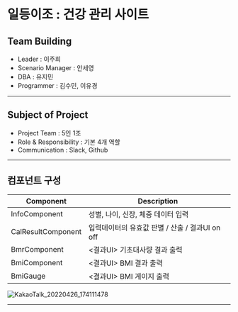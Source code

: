 
# 일등이조 : 건강 관리 사이트
## Team Building
* Leader  : 이주희
* Scenario Manager : 안세영
* DBA : 유지민
* Programmer : 김수민, 이유경

***

## Subject of Project
+ Project Team : 5인 1조
+ Role & Responsibility : 기본 4개 역할
+ Communication : Slack, Github
   
***

## 컴포넌트 구성

|Component|Description|
|--|--|
|InfoComponent|성별, 나이, 신장, 체중 데이터 입력|
|CalResultComponent|입력데이터의 유효값 판별 / 산출 / 결과UI on off|
|BmrComponent|<결과UI> 기초대사량 결과 출력|
|BmiComponent|<결과UI> BMI 결과 출력|
|BmiGauge|<결과UI> BMI 게이지 출력|
   
![KakaoTalk_20220426_174111478](https://user-images.githubusercontent.com/86606660/165448512-ab998d8a-49a5-4202-a60a-d9910bea942a.jpg)

***



